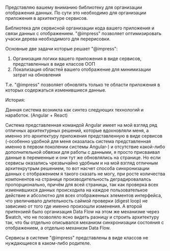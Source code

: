 Представляю вашему вниманию библиотеку для организации отображения данных.
По сути это необходимо для организации приложения в архитектуре сервисов.


Библиотека для сервисной организации кода вашего приложения и связи данных с отображением. "@impress" позволяет оптимизировать учаски дерева необходимого для перерисовки.


Основные две задачи которые решает "@impress":
1. Организация логики вашего приложения в виде сервисов, представленных в виде классов ООП
2. Локализация областей вашего отображение для минимизации затрат на обновления

Т.е. "@impress" позволяет обновлять только те области приложения в которых содержаться изменившиеся данные.

История:

Данная система возникла как синтез следующих технологий и наработок. (Angular + React)

Система представленная командой Angular имеет на мой взгляд ряд отличных архитектурных решений, которые вдохновляли меня, а именно это архитектуру приложения представленную в виде сервисов (-особенно удобной для меня оказалась система представленная именно в первом поколении системы Angular-) и отсутствие какой-либо дополнительной обвязки для работы с данными, я просто присваивал данные в переменные и они тут же обновлялись на странице. Но если сервисы оказались чрезвычайно удобным и на мой взгляд отличным архитекрутрым решением, то вот насчет способа синхронизации данных с отображением я такого сказать не могу, при росте количества компонентов на странице производительность деградировалалсь пропорционально, причём для всей страницы, так как проверка всех изменившихся данных происходила на каждое пользователькое действие и абсолютно для всех отображенных элементов интерфейса, что увеличивало длительность саймой проверки (digest loop) не зависимо от того где именно произошли изменения. А второй притензией было организация Data Flow на этом же механизме через $watch, что не позволяло ясно видеть разницу и строить архитектуру так, что бы отдельно описывался механизм синхронизации состояния с отображением, а отдельно механизм Data Flow.

Сервисы в системе "@impress" представлены в виде классов не нуждающиеся в каком-либо родителе.

